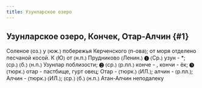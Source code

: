 ```yaml
---
title: Узунларское озеро
---
```

## Узунларское озеро, Кончек, Отар-Алчин {#1}

Соленое ⦅оз.⦆ у ⦅юж.⦆ побережья Керченского ⦅п-ова⦆; от моря отделено песчаной косой. К ⦅Ю⦆ от ⦅н.п.⦆ Прудниково ⦅Ленин.⦆ ❶ ⦅Ср.⦆ узун - *; ⦅ср.⦆ ⦅б.⦆ ⦅н.п.⦆ Узунлар поблизости; ❷ ⦅ср.⦆ ⦅р.пл.⦆ конче - , кончи - ёк; ❸ ⦅тюрк.⦆ отар - пастбище, гурт овец; Отар - ⦅тюрк.⦆ ⦅ИЛ.⦆; алчин - ⦅р.пл.⦆; Алчин - ⦅тюрк.⦆ ⦅ИЛ.⦆; ⦅ср.⦆ ⦅б.⦆ ⦅н.п.⦆ Атан-Алчин неподалеку
